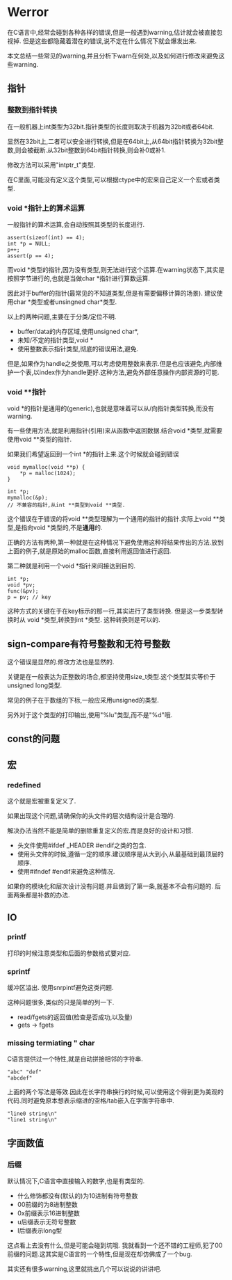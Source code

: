 # Werror
在C语言中,经常会碰到各种各样的错误,但是一般遇到warning,估计就会被直接忽视掉.
但是这些都隐藏着潜在的错误,说不定在什么情况下就会爆发出来.

本文总结一些常见的warning,并且分析下warn在何处,以及如何进行修改来避免这些warning.

## 指针
### 整数到指针转换
在一般机器上int类型为32bit.指针类型的长度则取决于机器为32bit或者64bit.

显然在32bit上,二者可以安全进行转换,但是在64bit上,从64bit指针转换为32bit整数,则会被截断.从32bit整数到64bit指针转换,则会补0或补1.

修改方法可以采用"intptr\_t"类型.

在C里面,可能没有定义这个类型,可以根据ctype中的宏来自己定义一个宏或者类型.

### void \*指针上的算术运算
一般指针的算术运算,会自动按照其类型的长度进行.

	assert(sizeof(int) == 4);
	int *p = NULL;
    p++;
    assert(p == 4);
    
而void \*类型的指针,因为没有类型,则无法进行这个运算.在warning状态下,其实是按照字节进行的,也就是当做char \*指针进行算数运算.

因此对于buffer的指针(最常见的不知道类型,但是有需要偏移计算的场景).
建议使用char \*类型或者unsingned char\*类型.

以上的两种问题,主要在于分类/定位不明.

- buffer/data的内存区域,使用unsigned char\*,
- 未知/不定的指针类型,void \*
- 使用整数表示指针类型,彻底的错误用法,避免.

但是,如果作为handle之类使用,可以考虑使用整数来表示.但是也应该避免,内部维护一个表,以index作为handle更好.这种方法,避免外部任意操作内部资源的可能.

### void \*\*指针
void \*的指针是通用的(generic),也就是意味着可以从/向指针类型转换,而没有warning.

有一些使用方法,就是利用指针(引用)来从函数中返回数据.结合void \*类型,就需要使用void \*\*类型的指针.

如果我们希望返回到一个int \*的指针上来.这个时候就会碰到错误
	
    void mymalloc(void **p) {
    	*p = malloc(1024);
    }
    
    int *p;
    mymalloc(&p);
    // 不兼容的指针,从int **类型到void **类型.
    
这个错误在于错误的将void \*\*类型理解为一个通用的指针的指针.实际上void \*\*类型,是指向void \*类型的,不是**通用**的.

正确的方法有两种,第一种就是在这种情况下避免使用这种将结果传出的方法.放到上面的例子,就是原始的malloc函数,直接利用返回值进行返回.

第二种就是利用一个void \*指针来间接达到目的.

    int *p;
    void *pv;
    func(&pv);
    p = pv; // key
    
这种方式的关键在于在key标示的那一行,其实进行了类型转换.
但是这一步类型转换时从 void \*类型,转换到int \*类型.
这种转换则是可以的.

## sign-compare有符号整数和无符号整数
这个错误是显然的.修改方法也是显然的.

关键是在一般表达为正整数的场合,都坚持使用size\_t类型.这个类型其实等价于unsigned long类型.

常见的例子在于数组的下标,一般应采用unsigned的类型.

另外对于这个类型的打印输出,使用"%lu"类型,而不是"%d"哦.

## const的问题

## 宏
### redefined
这个就是宏被重复定义了.

如果出现这个问题,请确保你的头文件的层次结构设计是合理的.

解决办法当然不能是简单的删除重复定义的宏.而是良好的设计和习惯.

- 头文件使用#ifdef \_HEADER #endif之类的包含.
- 使用头文件的时候,遵循一定的顺序.建议顺序是从大到小,从最基础到最顶层的顺序.
- 使用#ifndef #endif来避免这种情况.

如果你的模块化和层次设计没有问题.并且做到了第一条,就基本不会有问题的.
后面两条都是补救的办法.

## IO
### printf
打印的时候注意类型和后面的参数格式要对应.

### sprintf
缓冲区溢出.
使用snrpintf避免这类问题.

这种问题很多,类似的只是简单的列一下.
- read/fgets的返回值(检查是否成功,以及量)
- gets -> fgets

### missing termiating " char
C语言提供过一个特性,就是自动拼接相邻的字符串.

	"abc" "def"
    "abcdef"
    
上面的两个写法是等效.因此在长字符串换行的时候,可以使用这个得到更为美观的代码.同时避免原本想表示缩进的空格/tab嵌入在字面字符串中.

	"line0 string\n"
    "line1 string\n"
    
## 字面数值
### 后缀
默认情况下,C语言中直接输入的数字,也是有类型的.

- 什么修饰都没有(默认的)为10进制有符号整数
- 00前缀的为8进制整数
- 0x前缀表示16进制整数
- u后缀表示无符号整数
- l后缀表示long型

这点看上去没有什么,但是可能会碰到坑哦.
我就看到一个还不错的工程师,犯了00前缀的问题.这其实是C语言的一个特性,但是现在却仿佛成了一个bug.

其实还有很多warning,这里就挑出几个可以说说的讲讲吧.